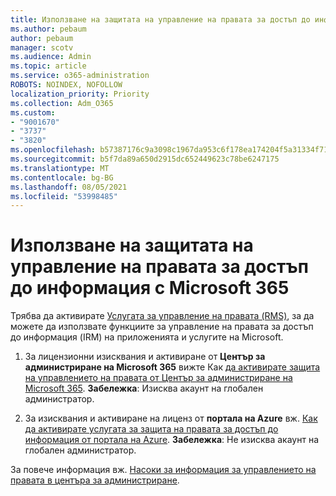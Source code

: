 ```yaml
---
title: Използване на защитата на управление на правата за достъп до информация с Microsoft 365
ms.author: pebaum
author: pebaum
manager: scotv
ms.audience: Admin
ms.topic: article
ms.service: o365-administration
ROBOTS: NOINDEX, NOFOLLOW
localization_priority: Priority
ms.collection: Adm_O365
ms.custom:
- "9001670"
- "3737"
- "3820"
ms.openlocfilehash: b57387176c9a3098c1967da953c6f178ea174204f5a31334f71ddd143d66d92c
ms.sourcegitcommit: b5f7da89a650d2915dc652449623c78be6247175
ms.translationtype: MT
ms.contentlocale: bg-BG
ms.lasthandoff: 08/05/2021
ms.locfileid: "53998485"
---
```

# <a name="use-rights-management-protection-with-microsoft-365"></a>Използване на защитата на управление на правата за достъп до информация с Microsoft 365

Трябва да активирате [Услугата за управление на правата (RMS)](https://docs.microsoft.com/azure/information-protection/what-is-azure-rms), за да можете да използвате функциите за управление на правата за достъп до информация (IRM) на приложенията и услугите на Microsoft.

1. За лицензионни изисквания и активиране от **Център за администриране на Microsoft 365** вижте Как [да активирате защита на управлението на правата от Център за администриране на Microsoft 365](https://docs.microsoft.com/azure/information-protection/activate-office365). **Забележка**: Изисква акаунт на глобален администратор.

2. За изисквания и активиране на лиценз от **портала на Azure** вж. [Как да активирате услугата за защита на правата за достъп до информация от портала на Azure](https://docs.microsoft.com/azure/information-protection/activate-azure). **Забележка**: Не изисква акаунт на глобален администратор.

За повече информация вж. [Насоки за информация за управлението на правата в центъра за администриране](https://docs.microsoft.com/office365/enterprise/activate-rms-in-office-365).
